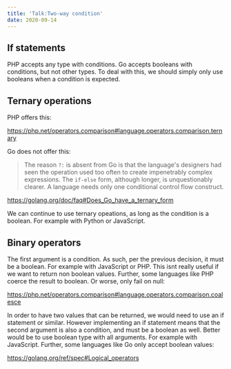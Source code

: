 ```yaml
---
title: 'Talk:Two-way condition'
date: 2020-09-14
---
```


## If statements

PHP accepts any type with conditions. Go accepts booleans with conditions, but
not other types. To deal with this, we should simply only use booleans when a
condition is expected.

## Ternary operations

PHP offers this:

<https://php.net/operators.comparison#language.operators.comparison.ternary>

Go does not offer this:

> The reason `?:` is absent from Go is that the language's designers had seen
> the operation used too often to create impenetrably complex expressions. The
> `if-else` form, although longer, is unquestionably clearer. A language needs
> only one conditional control flow construct.

<https://golang.org/doc/faq#Does_Go_have_a_ternary_form>

We can continue to use ternary opeations, as long as the condition is a
boolean. For example with Python or JavaScript.

## Binary operators

The first argument is a condition. As such, per the previous decision, it must
be a boolean. For example with JavaScript or PHP. This isnt really useful if we
want to return non boolean values. Further, some languages like PHP coerce the
result to boolean. Or worse, only fail on null:

<https://php.net/operators.comparison#language.operators.comparison.coalesce>

In order to have two values that can be returned, we would need to use an if
statement or similar. However implementing an if statement means that the
second argument is also a condition, and must be a boolean as well. Better
would be to use boolean type with all arguments. For example with JavaScript.
Further, some languages like Go only accept boolean values:

<https://golang.org/ref/spec#Logical_operators>
